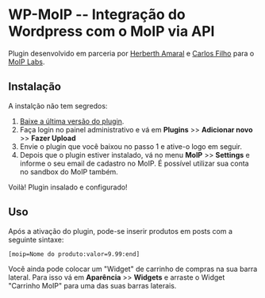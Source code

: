 WP-MoIP -- Integração do Wordpress com o MoIP via API
======================================================

Plugin desenvolvido em parceria por [Herberth Amaral](http://github.com/herberthamaral/) e [Carlos Filho](http://github.com/carlosfilho88) para o [MoIP Labs](http://labs.moip.com.br/).

Instalação
----------

A instalção não tem segredos:

1. [Baixe a última versão do plugin](https://github.com/herberthamaral/wp-moip/zipball/master).
2. Faça login no painel administrativo e vá em **Plugins** >> **Adicionar novo** >> **Fazer Upload**
3. Envie o plugin que você baixou no passo 1 e ative-o logo em seguir.
4. Depois que o plugin estiver instalado, vá no menu **MoIP** >> **Settings** e informe o seu email de cadastro no MoIP. É possível utilizar sua conta no sandbox do MoIP também.


Voilà! Plugin insalado e configurado!


Uso
----

Após a ativação do plugin, pode-se inserir produtos em posts com a seguinte sintaxe:

    [moip=Nome do produto:valor=9.99:end]

Você ainda pode colocar um "Widget" de carrinho de compras na sua barra lateral. Para isso vá em **Aparência** >> **Widgets** e arraste o Widget "Carrinho MoIP" para uma das suas barras laterais.
